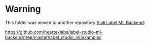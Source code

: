 # Warning

This folder was moved to another repository [Siali Label ML Backend](https://github.com/heartexlabs/label-studio-ml-backend):

https://github.com/heartexlabs/label-studio-ml-backend/tree/master/label_studio_ml/examples